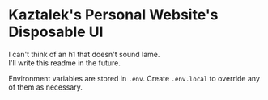 # Kaztalek's Personal Website's Disposable UI
I can't think of an h1 that doesn't sound lame.\
I'll write this readme in the future.

Environment variables are stored in `.env`. Create `.env.local` to override any of them as necessary.
